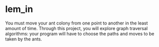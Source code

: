 # lem_in</br>
You must move your ant colony from one point to another in the least amount of time. Through this project, you will explore graph traversal algorithms: your program will have to choose the paths and moves to be taken by the ants.
